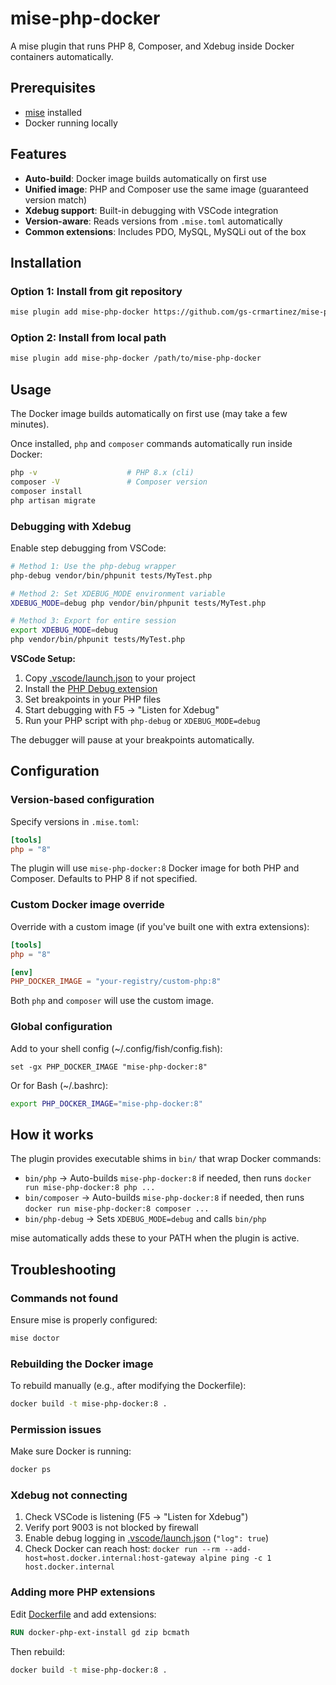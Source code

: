 # mise-php-docker

A mise plugin that runs PHP 8, Composer, and Xdebug inside Docker containers automatically.

## Prerequisites

- [mise](https://mise.jdx.dev/) installed
- Docker running locally

## Features

- **Auto-build**: Docker image builds automatically on first use
- **Unified image**: PHP and Composer use the same image (guaranteed version match)
- **Xdebug support**: Built-in debugging with VSCode integration
- **Version-aware**: Reads versions from `.mise.toml` automatically
- **Common extensions**: Includes PDO, MySQL, MySQLi out of the box

## Installation

### Option 1: Install from git repository

```bash
mise plugin add mise-php-docker https://github.com/gs-crmartinez/mise-php-docker.git
```

### Option 2: Install from local path

```bash
mise plugin add mise-php-docker /path/to/mise-php-docker
```

## Usage

The Docker image builds automatically on first use (may take a few minutes).

Once installed, `php` and `composer` commands automatically run inside Docker:

```bash
php -v                    # PHP 8.x (cli)
composer -V               # Composer version
composer install
php artisan migrate
```

### Debugging with Xdebug

Enable step debugging from VSCode:

```bash
# Method 1: Use the php-debug wrapper
php-debug vendor/bin/phpunit tests/MyTest.php

# Method 2: Set XDEBUG_MODE environment variable
XDEBUG_MODE=debug php vendor/bin/phpunit tests/MyTest.php

# Method 3: Export for entire session
export XDEBUG_MODE=debug
php vendor/bin/phpunit tests/MyTest.php
```

**VSCode Setup:**

1. Copy [.vscode/launch.json](.vscode/launch.json) to your project
2. Install the [PHP Debug extension](https://marketplace.visualstudio.com/items?itemName=xdebug.php-debug)
3. Set breakpoints in your PHP files
4. Start debugging with F5 → "Listen for Xdebug"
5. Run your PHP script with `php-debug` or `XDEBUG_MODE=debug`

The debugger will pause at your breakpoints automatically.

## Configuration

### Version-based configuration

Specify versions in `.mise.toml`:

```toml
[tools]
php = "8"
```

The plugin will use `mise-php-docker:8` Docker image for both PHP and Composer. Defaults to PHP 8 if not specified.

### Custom Docker image override

Override with a custom image (if you've built one with extra extensions):

```toml
[tools]
php = "8"

[env]
PHP_DOCKER_IMAGE = "your-registry/custom-php:8"
```

Both `php` and `composer` will use the custom image.

### Global configuration

Add to your shell config (~/.config/fish/config.fish):

```fish
set -gx PHP_DOCKER_IMAGE "mise-php-docker:8"
```

Or for Bash (~/.bashrc):

```bash
export PHP_DOCKER_IMAGE="mise-php-docker:8"
```

## How it works

The plugin provides executable shims in `bin/` that wrap Docker commands:

- `bin/php` → Auto-builds `mise-php-docker:8` if needed, then runs `docker run mise-php-docker:8 php ...`
- `bin/composer` → Auto-builds `mise-php-docker:8` if needed, then runs `docker run mise-php-docker:8 composer ...`
- `bin/php-debug` → Sets `XDEBUG_MODE=debug` and calls `bin/php`

mise automatically adds these to your PATH when the plugin is active.

## Troubleshooting

### Commands not found

Ensure mise is properly configured:

```bash
mise doctor
```

### Rebuilding the Docker image

To rebuild manually (e.g., after modifying the Dockerfile):

```bash
docker build -t mise-php-docker:8 .
```

### Permission issues

Make sure Docker is running:

```bash
docker ps
```

### Xdebug not connecting

1. Check VSCode is listening (F5 → "Listen for Xdebug")
2. Verify port 9003 is not blocked by firewall
3. Enable debug logging in [.vscode/launch.json](.vscode/launch.json) (`"log": true`)
4. Check Docker can reach host: `docker run --rm --add-host=host.docker.internal:host-gateway alpine ping -c 1 host.docker.internal`

### Adding more PHP extensions

Edit [Dockerfile](Dockerfile) and add extensions:

```dockerfile
RUN docker-php-ext-install gd zip bcmath
```

Then rebuild:

```bash
docker build -t mise-php-docker:8 .
```
